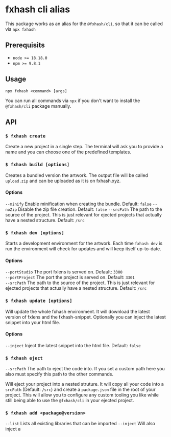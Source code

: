 # fxhash cli alias

This package works as an alias for the `@fxhash/cli`, so that it can be called via `npx fxhash`

## Prerequisits

- `node >= 18.18.0`
- `npm >= 9.8.1`

## Usage

```
npx fxhash <command> [args]
```

You can run all commands via `npx` if you don't want to install the `@fxhash/cli` package manually.


## API


### `$ fxhash create`

Create a new project in a single step. The terminal will ask you to provide a name and you can choose one of the predefined templates.


### `$ fxhash build [options]`

Creates a bundled version the artwork. The output file will be called `upload.zip` and can be uploaded as it is on fxhash.xyz.

#### Options

`--minify` Enable minification when creating the bundle. Default: `false` 
`--noZip` Disable the zip file creation. Default: `false` 
`--srcPath` The path to the source of the project. This is just relevant for ejected projects that actually have a nested structure. Default: `/src`  


### `$ fxhash dev [options]`

Starts a development environment for the artwork. Each time `fxhash dev` is run the environment will check for updates and will keep itself up-to-date.

#### Options

`--portStudio` The port fxlens is served on. Default: `3300`  
`--portProject` The port the project is served on. Default: `3301`  
`--srcPath` The path to the source of the project. This is just relevant for ejected projects that actually have a nested structure. Default: `/src` 


### `$ fxhash update [options]`

Will update the whole fxhash environment. It will download the latest version of fxlens and the fxhash-snippet. Optionally you can inject the latest snippet into your html file.

#### Options

`--inject` Inject the latest snippet into the html file. Default: `false`

### `$ fxhash eject`

`--srcPath` The path to eject the code into. If you set a custom path here you also must specify this path to the other commands.

Will eject your project into a nested struture. It will copy all your code into a `srcPath` (Default: `/src`) and create a `package.json` file in the root of your project. This will allow you to configure any custom tooling you like while still being able to use the `@fxhash/cli` in your ejected project.

### `$ fxhash add <package@version>`

`--list` Lists all existing libraries that can be imported
`--inject` Will also inject a <script /> tag into your projects html entry point pointing to the downloaded library

Install an existing libaries. Beside being a convenience feature. This ensure that you are reusing existing libraries from the onchfs, which reduces the costs of storing your project on-chain 😎.

## Configuration with .env 

The CLI accepts a `.env` file in the root folder. The `.env` file allows you to configure all options of the CLI an store them for your project, e.g.

```
PORT_PROJECT=3301
PORT_STUDIO=3300
SRC_PATH=/src
MINIFY=false
```

> ⚠️  Note: Arguments passed to the command will always override the variables set in the `.env` file

